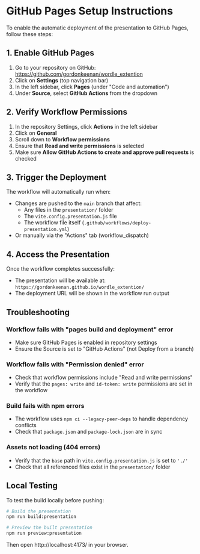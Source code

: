 # GitHub Pages Setup Instructions

To enable the automatic deployment of the presentation to GitHub Pages, follow these steps:

## 1. Enable GitHub Pages

1. Go to your repository on GitHub: https://github.com/gordonkeenan/wordle_extention
2. Click on **Settings** (top navigation bar)
3. In the left sidebar, click **Pages** (under "Code and automation")
4. Under **Source**, select **GitHub Actions** from the dropdown

## 2. Verify Workflow Permissions

1. In the repository Settings, click **Actions** in the left sidebar
2. Click on **General**
3. Scroll down to **Workflow permissions**
4. Ensure that **Read and write permissions** is selected
5. Make sure **Allow GitHub Actions to create and approve pull requests** is checked

## 3. Trigger the Deployment

The workflow will automatically run when:
- Changes are pushed to the `main` branch that affect:
  - Any files in the `presentation/` folder
  - The `vite.config.presentation.js` file
  - The workflow file itself (`.github/workflows/deploy-presentation.yml`)
- Or manually via the "Actions" tab (workflow_dispatch)

## 4. Access the Presentation

Once the workflow completes successfully:
- The presentation will be available at: `https://gordonkeenan.github.io/wordle_extention/`
- The deployment URL will be shown in the workflow run output

## Troubleshooting

### Workflow fails with "pages build and deployment" error
- Make sure GitHub Pages is enabled in repository settings
- Ensure the Source is set to "GitHub Actions" (not Deploy from a branch)

### Workflow fails with "Permission denied" error
- Check that workflow permissions include "Read and write permissions"
- Verify that the `pages: write` and `id-token: write` permissions are set in the workflow

### Build fails with npm errors
- The workflow uses `npm ci --legacy-peer-deps` to handle dependency conflicts
- Check that `package.json` and `package-lock.json` are in sync

### Assets not loading (404 errors)
- Verify that the `base` path in `vite.config.presentation.js` is set to `'./'`
- Check that all referenced files exist in the `presentation/` folder

## Local Testing

To test the build locally before pushing:

```bash
# Build the presentation
npm run build:presentation

# Preview the built presentation
npm run preview:presentation
```

Then open http://localhost:4173/ in your browser.
